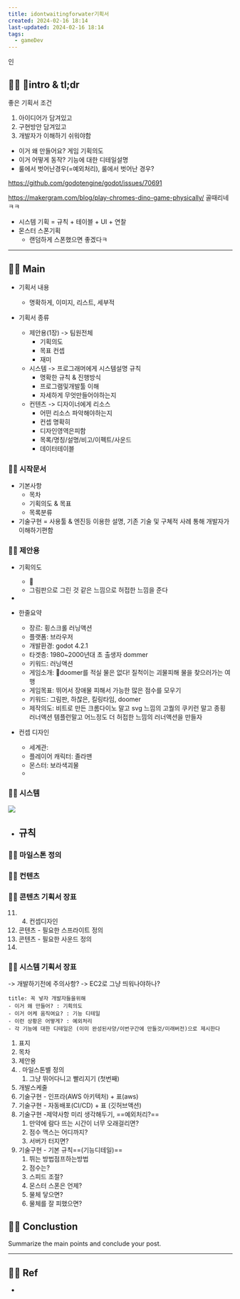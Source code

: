 ```yaml
---
title: idontwaitingforwater기획서
created: 2024-02-16 18:14
last-updated: 2024-02-16 18:14
tags:
  - gameDev
---
```

인
## 👯‍♂️ intro & tl;dr

좋은 기획서 조건 
1. 아이디어가 담겨있고
2. 구현방안 담겨있고
3. 개발자가 이해하기 쉬워야함

- 이거 왜 만들어요? 게임 기획의도
- 이거 어떻게 동작? 기능에 대한 디테일설명
- 룰에서 벗어난경우(=예외처리), 룰에서 벗어난 경우? 


https://github.com/godotengine/godot/issues/70691

https://makergram.com/blog/play-chromes-dino-game-physically/ 골때리네 ㅋㅋ


- 시스템 기획 = 규칙 + 테이블 + UI + 연찰
- 몬스터 스폰기획
	- 랜덤하게 스폰했으면 좋겠다ㅋ

--- 

## 👯‍♂️ Main

- 기획서 내용
	- 명확하게, 이미지, 리스트, 세부적

- 기획서 종류 
	- 제안용(1장) -> 팀원전체
		- 기획의도
		- 목표 컨셉
		- 재미 
	- 시스템 -> 프로그래머에게 시스템설명 규칙
		- 명확한 규칙  & 진행방식
		- 프로그램및개발툴 이해
		- 자세하게 무엇만들어야하는지
	- 컨텐츠 -> 디자이너에게 리소스 
		- 어떤 리소스 파악해야하는지 
		- 컨셉 명확히
		- 디자인영역은피함
		- 목록/명칭/설명/비고/이펙트/사운드
		- 데이터테이블
### 👯‍♂️  시작문서

- 기본사항 
	- 목차
	- 기획의도 & 목표
	- 목록분류
- 기술구현 = 사용툴 & 엔진등 이용한 설명, 기존 기술 및 구쳬적 사례 통해 개발자가 이해하기편함

### 👯‍♂️  제안용

- 기획의도
	- 
	- 그림판으로 그린 것 같은 느낌으로 허접한 느낌을 준다
- 

- 한줄요약
	- 장르: 횡스크롤 러닝액션
	- 플랫폼: 브라우저
	- 개발환경: godot 4.2.1
	- 타겟층: 1980~2000년대 초 출생자 dommer
	- 키워드: 러닝액션
	- 게임소개:  doomer를 적실 물은 없다! 질척이는 괴물피해 물을 찾으러가는 여행
	- 게임목표: 뛰어서 장애물 피해서 가능한 많은 점수를 모우기
	- 키워드: 그림판, 하찮은, 킬링타임, doomer 
	- 제작의도: 비트로 만든 크롬다이노 말고 svg 느낌의 고퀄의 쿠키런 말고 종횡 러너액션 템플런말고 어느정도 더 허접한 느낌의 러너액션을 만들자
- 컨셉 디자인
	- 세계관: 
	- 플레이어 캐릭터: 졸라맨
	- 몬스터: 보라색괴물
	-

### 👯‍♂️  시스템

![](https://i.imgur.com/l8PPKvn.png)


- 규칙
	- 


### 👯‍♂️  마일스톤 정의


### 👯‍♂️  컨텐츠



### 👯‍♂️  콘텐츠 기획서 장표

11. 4. 컨셉디자인
12. 콘텐츠 - 필요한 스프라이트 정의 
13. 콘텐츠 - 필요한 사운드 정의
14.
### 👯‍♂️  시스템 기획서 장표

-> 개발하기전에 주의사항? 
-> EC2로 그냥 띄워나야하나?

```ad-important
title: 꼭 넣자 개발자들을위해
- 이거 왜 만들어? : 기획의도 
- 이거 어케 움직여요? : 기능 디테일
- 이런 상황은 어떻게? : 예외처리 
- 각 기능에 대한 디테일은 (이미 완성된사양/이번구간에 만들것/미래버전)으로 제시한다
```

1. 표지
2. 목차
3. 제안용
4. . 마일스톤별 정의
	1. 그냥 뛰어다니고 빨리지기 (첫번째)
5. 개발스케줄
6. 기술구현 - 인프라(AWS 아키텍처) + 표(aws)
7. 기술구현 - 자동배포(CI/CD) + 표 (깃허브액션)
8. 기술구현  -제약사항 미리 생각해두기, ==예외처리?==
	1. 만약에 람다 뜨는 시간이 너무 오래걸리면?
	2. 점수 맥스는 어디까지?
	3. 서버가 터지면?
9. 기술구현 - 기본 규칙==(기능디테일)==
	1. 뛰는 방법점프하는방법
	2. 점수는?
	3. 스피드 조절?
	4. 몬스터 스폰은 언제?
	5. 물체 닿으면?
	6. 물체를 잘 피했으면?

## 👯‍♂️ Conclustion

Summarize the main points and conclude your post.

--- 

## 👯‍♂️ Ref

- [^1]:  작성자. "제목," 사이트명, 발행날짜, [URL](www.naver.com)

